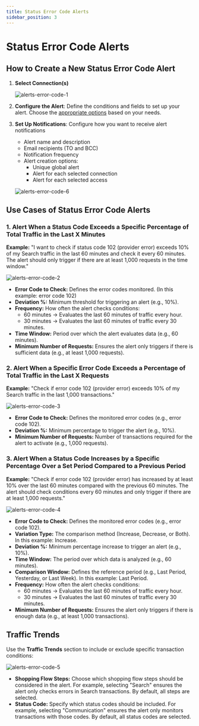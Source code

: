 ```yaml
---
title: Status Error Code Alerts
sidebar_position: 3
---
```


# Status Error Code Alerts

## How to Create a New Status Error Code Alert

1. **Select Connection(s)**  

   ![alerts-error-code-1](https://storage.travelgate.com/kbase/alerts-error-code-1.jpg)
2. **Configure the Alert**: Define the conditions and fields to set up your alert. Choose the [appropriate options](/kb/apps/monitoring-apps/alerts/alerts-status-error#use-cases-of-status-error-code-alerts) based on your needs.
3. **Set Up Notifications**: Configure how you want to receive alert notifications
    - Alert name and description
    - Email recipients (TO and BCC)
    - Notification frequency
    - Alert creation options: 
        - Unique global alert
        - Alert for each selected connection
        - Alert for each selected access

    ![alerts-error-code-6](https://storage.travelgate.com/kbase/alerts-error-code-6.jpg)

## Use Cases of Status Error Code Alerts

### 1. Alert When a Status Code Exceeds a Specific Percentage of Total Traffic in the Last X Minutes

**Example:** "I want to check if status code 102 (provider error) exceeds 10% of my Search traffic in the last 60 minutes and check it every 60 minutes. The alert should only trigger if there are at least 1,000 requests in the time window."

![alerts-error-code-2](https://storage.travelgate.com/kbase/alerts-error-code-2.jpg)

- **Error Code to Check:** Defines the error codes monitored. (In this example: error code 102)
- **Deviation %:** Minimum threshold for triggering an alert (e.g., 10%).
- **Frequency:** How often the alert checks conditions:
  - 60 minutes → Evaluates the last 60 minutes of traffic every hour.
  - 30 minutes → Evaluates the last 60 minutes of traffic every 30 minutes.
- **Time Window:** Period over which the alert evaluates data (e.g., 60 minutes).
- **Minimum Number of Requests:** Ensures the alert only triggers if there is sufficient data (e.g., at least 1,000 requests).

### 2. Alert When a Specific Error Code Exceeds a Percentage of Total Traffic in the Last X Requests

**Example:** "Check if error code 102 (provider error) exceeds 10% of my Search traffic in the last 1,000 transactions."

![alerts-error-code-3](https://storage.travelgate.com/kbase/alerts-error-code-3.jpg)

- **Error Code to Check:** Defines the monitored error codes (e.g., error code 102).
- **Deviation %:** Minimum percentage to trigger the alert (e.g., 10%).
- **Minimum Number of Requests:** Number of transactions required for the alert to activate (e.g., 1,000 requests).

### 3. Alert When a Status Code Increases by a Specific Percentage Over a Set Period Compared to a Previous Period

**Example:** "Check if error code 102 (provider error) has increased by at least 10% over the last 60 minutes compared with the previous 60 minutes. The alert should check conditions every 60 minutes and only trigger if there are at least 1,000 requests."

![alerts-error-code-4](https://storage.travelgate.com/kbase/alerts-error-code-4.jpg)

- **Error Code to Check:** Defines the monitored error codes (e.g., error code 102).
- **Variation Type:** The comparison method (Increase, Decrease, or Both). In this example: Increase.
- **Deviation %:** Minimum percentage increase to trigger an alert (e.g., 10%).
- **Time Window:** The period over which data is analyzed (e.g., 60 minutes).
- **Comparison Window:** Defines the reference period (e.g., Last Period, Yesterday, or Last Week). In this example: Last Period.
- **Frequency:** How often the alert checks conditions:
  - 60 minutes → Evaluates the last 60 minutes of traffic every hour.
  - 30 minutes → Evaluates the last 60 minutes of traffic every 30 minutes.
- **Minimum Number of Requests:** Ensures the alert only triggers if there is enough data (e.g., at least 1,000 transactions).

## Traffic Trends

Use the **Traffic Trends** section to include or exclude specific transaction conditions:

![alerts-error-code-5](https://storage.travelgate.com/kbase/alerts-error-code-5.jpg)

- **Shopping Flow Steps:** Choose which shopping flow steps should be considered in the alert. For example, selecting "Search" ensures the alert only checks errors in Search transactions. By default, all steps are selected.
- **Status Code:** Specify which status codes should be included. For example, selecting "Communication" ensures the alert only monitors transactions with those codes. By default, all status codes are selected.